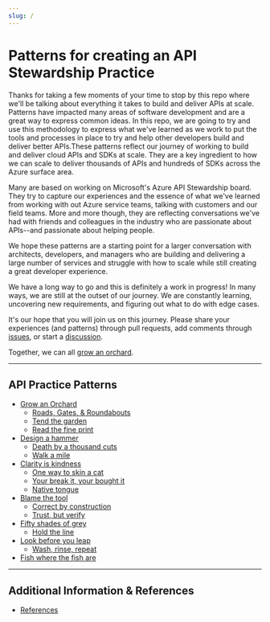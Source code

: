 ```yaml
---
slug: /
---
```

# Patterns for creating an API Stewardship Practice

Thanks for taking a few moments of your time to stop by this repo where we'll be talking about everything it takes to build and deliver APIs at scale. Patterns have impacted many areas of software development and are a great way to express common ideas. In this repo, we are going to try and use this methodology to express what we've learned as we work to put the tools and processes in place to try and help other developers build and deliver better APIs.These patterns reflect our journey of working to build and deliver cloud APIs and SDKs at scale. They are a key ingredient to how we can scale to deliver thousands of APIs and hundreds of SDKs across the Azure surface area.

Many are based on working on Microsoft's Azure API Stewardship board. They try to capture our experiences and the essence of what we've learned from working with out Azure service teams, talking with customers and our field teams. More and more though, they are reflecting conversations we've had with friends and colleagues in the industry who are passionate about APIs--and passionate about helping people.

We hope these patterns are a starting point for a larger conversation with architects, developers, and managers who are building and delivering a large number of services and struggle with how to scale while still creating a great developer experience.

We have a long way to go and this is definitely a work in progress! In many ways, we are still at the outset of our journey. We are constantly learning, uncovering new requirements, and figuring out what to do with edge cases.

It's our hope that you will join us on this journey. Please share your experiences (and patterns) through pull requests, add comments through [issues](https://github.com/APIPatterns/APIPracticePatterns/issues), or start a [discussion](https://github.com/APIPatterns/APIPracticePatterns/discussions).

Together, we can all [grow an orchard](./grow-an-orchard.md).

---
## API Practice Patterns

* [Grow an Orchard](./grow-an-orchard.md)
  * [Roads, Gates, & Roundabouts](./roads-gates-roundabouts.md)
  * [Tend the garden](./tend-the-garden.md)
  * [Read the fine print](./read-the-fine-print.md)
* [Design a hammer](./design-a-hammer.md)
  * [Death by a thousand cuts](./death-by-thousand-cuts.md)
  * [Walk a mile](./walk-a-mile.md)
* [Clarity is kindness](./clarity-is-kindness.md)
  * [One way to skin a cat](./one-way-to-skin-a-cat.md)
  * [Your break it, your bought it](./you-break-it-you-bought-it.md)
  * [Native tongue](./native-tongue.md)
* [Blame the tool](./blame-the-tool.md)
  * [Correct by construction](./correct-by-construction.md)
  * [Trust, but verify](./trust-but-verify.md)
* [Fifty shades of grey](./fifty-shades-of-grey.md)
  * [Hold the line](./hold-the-line.md)
* [Look before you leap](./look-before-you-leap.md)  
  * [Wash, rinse, repeat](./wash-rinse-repeat.md)
* [Fish where the fish are](./fish-where-the-fish-are.md)

---
## Additional Information & References
* [References](./references.md)

